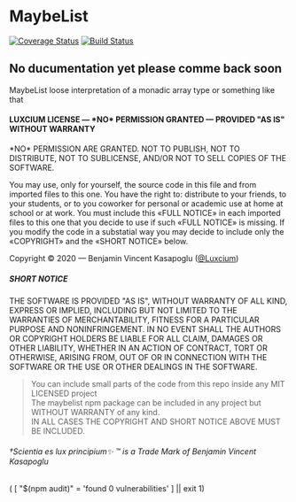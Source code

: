 # MaybeList

[![Coverage Status](https://coveralls.io/repos/github/Luxcium/maybelist/badge.svg?branch=master)](https://coveralls.io/github/Luxcium/maybelist?branch=master) [![Build Status](https://travis-ci.com/Luxcium/maybelist.svg?branch=master)](https://travis-ci.com/Luxcium/maybelist)

## No ducumentation yet please comme back soon

MaybeList loose interpretation of a monadic array type or something like that

#### LUXCIUM LICENSE — \*NO\* PERMISSION GRANTED — PROVIDED "AS IS" WITHOUT WARRANTY

\*NO\* PERMISSION ARE GRANTED. NOT TO PUBLISH, NOT TO DISTRIBUTE, NOT TO
SUBLICENSE, AND/OR NOT TO SELL COPIES OF THE SOFTWARE.

You may use, only for yourself, the source code in this file and from
imported files to this one. You have the right to: distribute to your
friends, to your students, or to you coworker for personal or academic use
at home at school or at work. You must include this «FULL NOTICE» in each
imported files to this one that you decide to use if such «FULL NOTICE»
is missing. If you modify the code in a substatial way you may decide to
include only the «COPYRIGHT» and the «SHORT NOTICE» below.

Copyright © 2020 — Benjamin Vincent Kasapoglu ([@Luxcium](https://github.com/Luxcium))

##### SHORT NOTICE

THE SOFTWARE IS PROVIDED "AS IS", WITHOUT WARRANTY OF ALL KIND, EXPRESS OR
IMPLIED, INCLUDING BUT NOT LIMITED TO THE WARRANTIES OF MERCHANTABILITY,
FITNESS FOR A PARTICULAR PURPOSE AND NONINFRINGEMENT. IN NO EVENT SHALL THE
AUTHORS OR COPYRIGHT HOLDERS BE LIABLE FOR ALL CLAIM, DAMAGES OR OTHER
LIABILITY, WHETHER IN AN ACTION OF CONTRACT, TORT OR OTHERWISE, ARISING FROM,
OUT OF OR IN CONNECTION WITH THE SOFTWARE OR THE USE OR OTHER DEALINGS IN THE
SOFTWARE.

> You can include small parts of the code from this repo inside any MIT LICENSED project
> <br>The maybelist npm package can be included in any project but WITHOUT WARRANTY of any kind.
> <br>IN ALL CASES THE COPYRIGHT AND SHORT NOTICE ABOVE MUST BE INCLUDED.

###### †Scientia es lux principium✨ ™ is a Trade Mark of Benjamin Vincent Kasapoglu

( [ "$(npm audit)" = 'found 0 vulnerabilities' ] || exit 1)
